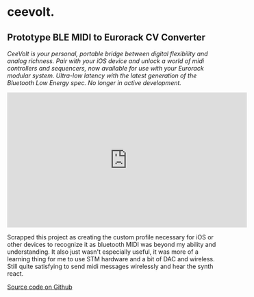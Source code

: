 # ceevolt.

## Prototype BLE MIDI to Eurorack CV Converter

*CeeVolt is your personal, portable bridge between digital flexibility and analog richness. Pair with your iOS device and unlock a world of midi controllers and sequencers, now available for use with your Eurorack modular system. Ultra-low latency with the latest generation of the Bluetooth Low Energy spec. No longer in active development.*

<iframe width="560" height="315" src="https://www.youtube.com/embed/hXPX2txK7E4" title="YouTube video player" frameborder="0" allow="accelerometer; autoplay; clipboard-write; encrypted-media; gyroscope; picture-in-picture; web-share" allowfullscreen></iframe>

Scrapped this project as creating the custom profile necessary for iOS or other devices to recognize it as bluetooth MIDI was beyond my ability and understanding. It also just wasn't especially useful, it was more of a learning thing for me to use STM hardware and a bit of DAC and wireless. Still quite satisfying to send midi messages wirelessly and hear the synth react.

[Source code on Github](https://github.com/plungepool/ceevolt)
